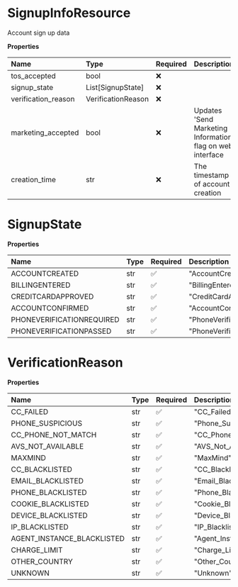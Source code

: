 # SignupInfoResource

Account sign up data

**Properties**

| Name                | Type               | Required | Description                                                |
| :------------------ | :----------------- | :------- | :--------------------------------------------------------- |
| tos_accepted        | bool               | ❌       |                                                            |
| signup_state        | List[SignupState]  | ❌       |                                                            |
| verification_reason | VerificationReason | ❌       |                                                            |
| marketing_accepted  | bool               | ❌       | Updates 'Send Marketing Information' flag on web interface |
| creation_time       | str                | ❌       | The timestamp of account creation                          |

# SignupState

**Properties**

| Name                      | Type | Required | Description                 |
| :------------------------ | :--- | :------- | :-------------------------- |
| ACCOUNTCREATED            | str  | ✅       | "AccountCreated"            |
| BILLINGENTERED            | str  | ✅       | "BillingEntered"            |
| CREDITCARDAPPROVED        | str  | ✅       | "CreditCardApproved"        |
| ACCOUNTCONFIRMED          | str  | ✅       | "AccountConfirmed"          |
| PHONEVERIFICATIONREQUIRED | str  | ✅       | "PhoneVerificationRequired" |
| PHONEVERIFICATIONPASSED   | str  | ✅       | "PhoneVerificationPassed"   |

# VerificationReason

**Properties**

| Name                       | Type | Required | Description                  |
| :------------------------- | :--- | :------- | :--------------------------- |
| CC_FAILED                  | str  | ✅       | "CC_Failed"                  |
| PHONE_SUSPICIOUS           | str  | ✅       | "Phone_Suspicious"           |
| CC_PHONE_NOT_MATCH         | str  | ✅       | "CC_Phone_Not_Match"         |
| AVS_NOT_AVAILABLE          | str  | ✅       | "AVS_Not_Available"          |
| MAXMIND                    | str  | ✅       | "MaxMind"                    |
| CC_BLACKLISTED             | str  | ✅       | "CC_Blacklisted"             |
| EMAIL_BLACKLISTED          | str  | ✅       | "Email_Blacklisted"          |
| PHONE_BLACKLISTED          | str  | ✅       | "Phone_Blacklisted"          |
| COOKIE_BLACKLISTED         | str  | ✅       | "Cookie_Blacklisted"         |
| DEVICE_BLACKLISTED         | str  | ✅       | "Device_Blacklisted"         |
| IP_BLACKLISTED             | str  | ✅       | "IP_Blacklisted"             |
| AGENT_INSTANCE_BLACKLISTED | str  | ✅       | "Agent_Instance_Blacklisted" |
| CHARGE_LIMIT               | str  | ✅       | "Charge_Limit"               |
| OTHER_COUNTRY              | str  | ✅       | "Other_Country"              |
| UNKNOWN                    | str  | ✅       | "Unknown"                    |

<!-- This file was generated by liblab | https://liblab.com/ -->
